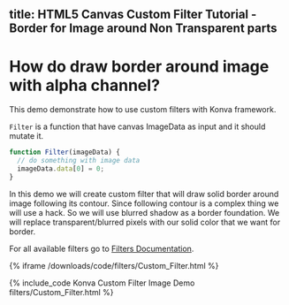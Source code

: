title: HTML5 Canvas Custom Filter Tutorial - Border for Image around Non Transparent parts
---


# How do draw border around image with alpha channel?

This demo demonstrate how to use custom filters with Konva framework.

`Filter` is a function that have canvas ImageData as input and it should mutate it.

```javascript
function Filter(imageData) {
  // do something with image data
  imageData.data[0] = 0;
}
```

In this demo we will create custom filter that will draw solid border around image following its contour.
Since following contour is a complex thing we will use a hack. So we will use blurred shadow as a border foundation.
We will replace transparent/blurred pixels with our solid color that we want for border.

For all available filters go to [Filters Documentation](https://konvajs.github.io/api/Konva.Filters.html).

{% iframe /downloads/code/filters/Custom_Filter.html %}

{% include_code Konva Custom Filter Image Demo filters/Custom_Filter.html %}